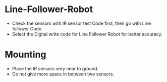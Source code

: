 # Line-Follower-Robot


* Check the sensors with IR sensor test Code first, then go with Line follower Code.
* Select the Digital write code for Line Follower Robot for better accuracy.

# Mounting 

* Place the IR sensors very near to ground.
* Do not give more space in between two sensors.
